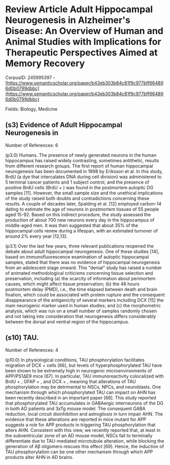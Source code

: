 # Review Article Adult Hippocampal Neurogenesis in Alzheimer's Disease: An Overview of Human and Animal Studies with Implications for Therapeutic Perspectives Aimed at Memory Recovery

CorpusID: 245995397 - [https://www.semanticscholar.org/paper/b43eb303b84c81f9c977bff664896d0b0799dbbc](https://www.semanticscholar.org/paper/b43eb303b84c81f9c977bff664896d0b0799dbbc)

Fields: Biology, Medicine

## (s3) Evidence of Adult Hippocampal Neurogenesis in
Number of References: 6

(p3.0) Humans. The presence of newly generated neurons in the human hippocampus has raised widely contrasting, sometimes antithetic, results from different research groups. The first report of human hippocampal neurogenesis has been documented in 1998 by Eriksson et al. In this study, BrdU (a dye that intercalates DNA during cell division) was administered to 5 terminal cancer patients and 1 subject control, and the presence of positive BrdU cells (BrdU + ) was found in the postmortem autoptic DG samples [11]. However, the small sample size and the unethical implications of the study raised both doubts and contradictions concerning these results. A couple of decades later, Spalding et al. [12] employed carbon-14 dating to estimate the age of neurons in postmortem tissues of 55 people aged 15-92. Based on this indirect procedure, the study assessed the production of about 700 new neurons every day in the hippocampus of middle-aged men. It was then suggested that about 35% of the hippocampal cells renew during a lifespan, with an estimated turnover of around 2% every year [12,13].

(p3.1) Over the last few years, three relevant publications reopened the debate about adult hippocampal neurogenesis. One of these studies [14], based on immunofluorescence examination of autoptic hippocampal samples, stated that there was no evidence of hippocampal neurogenesis from an adolescent stage onward. This "denial" study has raised a number of animated methodological criticisms concerning tissue selection and preservation, including (a) the scarcity of information about perimortem causes, which might affect tissue preservation; (b) the 48 hours postmortem delay (PMD), i.e., the time elapsed between death and brain fixation, which could be associated with protein rupture and the consequent disappearance of the antigenicity of several markers including DCX [15] the main neurogenic marker used in human studies; and (c) the morphometric analysis, which was run on a small number of samples randomly chosen and not taking into consideration that neurogenesis differs considerably between the dorsal and ventral region of the hippocampus.
## (s10) TAU.
Number of References: 4

(p10.0) In physiological conditions, TAU phosphorylation facilitates migration of DCX + cells [66], but levels of hyperphosphorylated TAU have been shown to be extremely high in neurogenic microenvironments of APP/PS1ΔΕ9 mice [67]. In particular, TAU immunoreactivity colocalized with BrdU + , GFAP + , and DCX + , meaning that alterations of TAU phosphorylation may be detrimental to NSCs, NPCs, and neuroblasts. One mechanism through which phosphorylated TAU can impact on AHN has been recently described in an important paper [68]. This study reported that phosphorylated TAU accumulates in GABAergic interneurons of the DG in both AD patients and 3xTg mouse model. The consequent GABA reduction, local circuit disinhibition and astrogliosis in turn impair AHN. The evidence that these alterations are reported in mice mutant for APP suggests a role for APP products in triggering TAU phosphorylation that alters AHN. Consistent with this view, we recently reported that, at least in the subventricular zone of an AD mouse model, NSCs fail to terminally differentiate due to TAU-mediated microtubule alteration, while blocking the generation of Aβ oligomers rescues this effect [69]. Hence, the induction of TAU phosphorylation can be one other mechanism through which APP products alter AHN in AD brains.
